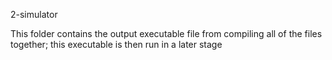 2-simulator

This folder contains the output executable file from compiling all of the files
together; this executable is then run in a later stage
